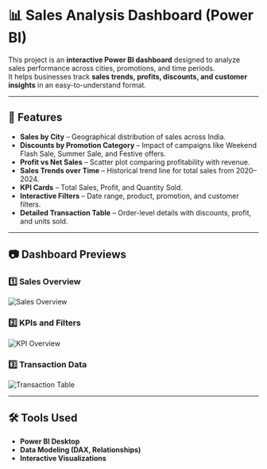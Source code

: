# 📊 Sales Analysis Dashboard (Power BI)

This project is an **interactive Power BI dashboard** designed to analyze sales performance across cities, promotions, and time periods.  
It helps businesses track **sales trends, profits, discounts, and customer insights** in an easy-to-understand format.

---

## 🚀 Features
- **Sales by City** – Geographical distribution of sales across India.
- **Discounts by Promotion Category** – Impact of campaigns like Weekend Flash Sale, Summer Sale, and Festive offers.
- **Profit vs Net Sales** – Scatter plot comparing profitability with revenue.
- **Sales Trends over Time** – Historical trend line for total sales from 2020–2024.
- **KPI Cards** – Total Sales, Profit, and Quantity Sold.
- **Interactive Filters** – Date range, product, promotion, and customer filters.
- **Detailed Transaction Table** – Order-level details with discounts, profit, and units sold.

---

## 📷 Dashboard Previews
### 1️⃣ Sales Overview
![Sales Overview](dashboard1.png)

### 2️⃣ KPIs and Filters
![KPI Overview](dashboard2.png)

### 3️⃣ Transaction Data
![Transaction Table](dashboard3.png)

---

## 🛠️ Tools Used
- **Power BI Desktop**
- **Data Modeling (DAX, Relationships)**
- **Interactive Visualizations**
